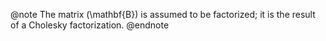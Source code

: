 @note
The matrix \(\mathbf{B}\) is assumed to be factorized; it is the result of a Cholesky factorization.
@endnote
